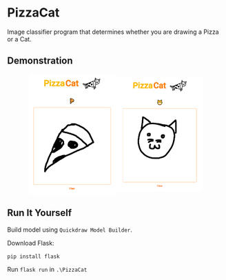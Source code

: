 # PizzaCat
Image classifier program that determines whether you are drawing a Pizza or a Cat.

## Demonstration

<div style="
  display: flex;
  flex-direction: row;
  justify-content: center;
  align-items: center;
">
  <img src="./images/pizza-test.PNG" width="40%"></img>
  <img src="./images/cat-test.PNG" width="40%"></img>
</div>

## Run It Yourself

Build model using ```Quickdraw Model Builder```.

Download Flask:
```
pip install flask
```

Run ```flask run``` in ```.\PizzaCat```

